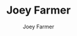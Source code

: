 ---
title: "Joey Farmer"
excerpt: "PhD Student, University of Noter Dame"
classes: wide
header:
    teaser: assets/bio/bio-photo.jpg
author: Joey Farmer

---